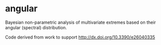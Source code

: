 # angular
Bayesian non-parametric analysis of multivariate extremes based on their angular (spectral) distribution.

Code derived from work to support http://dx.doi.org/10.3390/e26040335
